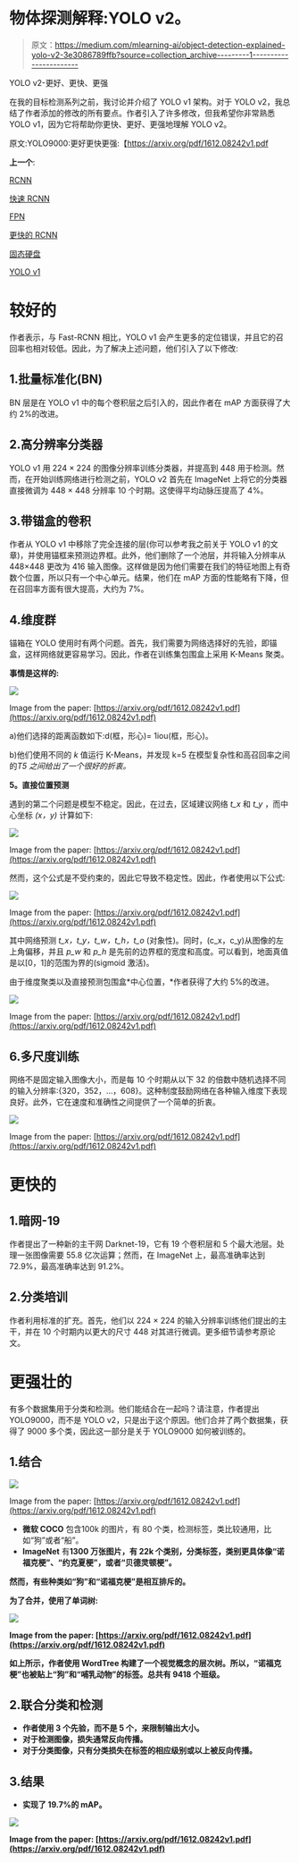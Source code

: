 # 物体探测解释:YOLO v2。

> 原文：<https://medium.com/mlearning-ai/object-detection-explained-yolo-v2-3e3086789ffb?source=collection_archive---------1----------------------->

YOLO v2-更好、更快、更强

在我的目标检测系列之前，我讨论并介绍了 YOLO v1 架构。对于 YOLO v2，我总结了作者添加的修改的所有要点。作者引入了许多修改，但我希望你非常熟悉 YOLO v1，因为它将帮助你更快、更好、更强地理解 YOLO v2。

原文:YOLO9000:更好更快更强:【https://arxiv.org/pdf/1612.08242v1.pdf

**上一个**:

[RCNN](https://towardsdatascience.com/object-detection-explained-r-cnn-a6c813937a76)

[快速 RCNN](/mlearning-ai/object-detection-explained-fast-r-cnn-bc11e607411f)

[FPN](/mlearning-ai/object-detection-explained-feature-pyramid-networks-cf2621c8f7cc)

[更快的 RCNN](/mlearning-ai/object-detection-explained-faster-r-cnn-23e7ab57991d)

[固态硬盘](/mlearning-ai/object-detection-explained-single-shot-multibox-detector-c45e6a7af40)

[YOLO v1](/mlearning-ai/object-detection-explained-yolo-v1-fb4bcd3d87a1)

# 较好的

作者表示，与 Fast-RCNN 相比，YOLO v1 会产生更多的定位错误，并且它的召回率也相对较低。因此，为了解决上述问题，他们引入了以下修改:

## 1.批量标准化(BN)

BN 层是在 YOLO v1 中的每个卷积层之后引入的，因此作者在 mAP 方面获得了大约 2%的改进。

## 2.高分辨率分类器

YOLO v1 用 224 × 224 的图像分辨率训练分类器，并提高到 448 用于检测。然而，在开始训练网络进行检测之前，YOLO v2 首先在 ImageNet 上将它的分类器直接微调为 448 × 448 分辨率 10 个时期。这使得平均动脉压提高了 4%。

## 3.带锚盒的卷积

作者从 YOLO v1 中移除了完全连接的层(你可以参考我之前关于 YOLO v1 的文章)，并使用锚框来预测边界框。此外，他们删除了一个池层，并将输入分辨率从 448×448 更改为 416 输入图像。这样做是因为他们需要在我们的特征地图上有奇数个位置，所以只有一个中心单元。结果，他们在 mAP 方面的性能略有下降，但在召回率方面有很大提高，大约为 7%。

## 4.维度群

锚箱在 YOLO 使用时有两个问题。首先，我们需要为网络选择好的先验，即锚盒，这样网络就更容易学习。因此，作者在训练集包围盒上采用 K-Means 聚类。

**事情是这样的:**

![](img/882cd2c868a75056c83feb72d149bcd3.png)

Image from the paper: [https://arxiv.org/pdf/1612.08242v1.pdf](https://arxiv.org/pdf/1612.08242v1.pdf)

a)他们选择的距离函数如下:d(框，形心)= 1iou(框，形心)。

b)他们使用不同的 *k* 值运行 K-Means，并发现 k=5 在模型复杂性和高召回率之间的*T5 之间给出了一个很好的折衷。*

**5。直接位置预测**

遇到的第二个问题是模型不稳定。因此，在过去，区域建议网络 *t_x* 和 *t_y* ，而中心坐标 *(x，y)* 计算如下:

![](img/7f389720203339b068048fa6f12af297.png)

Image from the paper: [https://arxiv.org/pdf/1612.08242v1.pdf](https://arxiv.org/pdf/1612.08242v1.pdf)

然而，这个公式是不受约束的，因此它导致不稳定性。因此，作者使用以下公式:

![](img/950cf5bf660e3adba2e35eb0a03659f8.png)

Image from the paper: [https://arxiv.org/pdf/1612.08242v1.pdf](https://arxiv.org/pdf/1612.08242v1.pdf)

其中网络预测 *t_x，t_y，t_w，t_h，t_o* (对象性)。同时，(c_x，c_y)从图像的左上角偏移，并且 *p_w* 和 *p_h* 是先前的边界框的宽度和高度。可以看到，地面真值是以[0，1]的范围为界的(sigmoid 激活)。

由于维度聚类以及直接预测包围盒*中心位置，*作者获得了大约 5%的改进。

![](img/7d97cbf389fd574e279409b02be7e067.png)

Image from the paper: [https://arxiv.org/pdf/1612.08242v1.pdf](https://arxiv.org/pdf/1612.08242v1.pdf)

## 6.多尺度训练

网络不是固定输入图像大小，而是每 10 个时期从以下 32 的倍数中随机选择不同的输入分辨率:{320，352，…，608}。这种制度鼓励网络在各种输入维度下表现良好。此外，它在速度和准确性之间提供了一个简单的折衷。

![](img/12595b2a97e3d2d465cab017b9211555.png)

Image from the paper: [https://arxiv.org/pdf/1612.08242v1.pdf](https://arxiv.org/pdf/1612.08242v1.pdf)

# 更快的

## 1.暗网-19

作者提出了一种新的主干网 Darknet-19，它有 19 个卷积层和 5 个最大池层。处理一张图像需要 55.8 亿次运算；然而，在 ImageNet 上，最高准确率达到 72.9%，最高准确率达到 91.2%。

## 2.分类培训

作者利用标准的扩充。首先，他们以 224 × 224 的输入分辨率训练他们提出的主干，并在 10 个时期内以更大的尺寸 448 对其进行微调。更多细节请参考原论文。

# 更强壮的

有多个数据集用于分类和检测。他们能结合在一起吗？请注意，作者提出 YOLO9000，而不是 YOLO v2，只是出于这个原因。他们合并了两个数据集，获得了 9000 多个类，因此这一部分是关于 YOLO9000 如何被训练的。

## 1.结合

![](img/c46afef0a4ac186046215b752245d6ee.png)

Image from the paper: [https://arxiv.org/pdf/1612.08242v1.pdf](https://arxiv.org/pdf/1612.08242v1.pdf)

*   **微软 COCO** 包含100k 的图片，有 80 个类，检测标签，类比较通用，比如“狗”或者“船”。
*   **ImageNet** 有**1300 万张图片，有 22k 个类别，分类标签，类别更具体像“诺福克梗”、“约克夏梗”，或者“贝德灵顿梗”。**

**然而，有些种类如“狗”和“诺福克梗”是相互排斥的。**

**为了合并，使用了单词树:**

**![](img/ac4cbeba8e462b0f960dfd05f1a1355a.png)**

**Image from the paper: [https://arxiv.org/pdf/1612.08242v1.pdf](https://arxiv.org/pdf/1612.08242v1.pdf)**

**如上所示，作者使用 WordTree 构建了一个视觉概念的层次树。所以，“诺福克梗”也被贴上“狗”和“哺乳动物”的标签。总共有 9418 个班级。**

## **2.联合分类和检测**

*   **作者使用 3 个先验，而不是 5 个，来限制输出大小。**
*   **对于检测图像，损失通常反向传播。**
*   **对于分类图像，只有分类损失在标签的相应级别或以上被反向传播。**

## **3.结果**

*   **实现了 19.7%的 mAP。**

**![](img/e27c80dd2eaffaeffca7519c9ce27e51.png)**

**Image from the paper: [https://arxiv.org/pdf/1612.08242v1.pdf](https://arxiv.org/pdf/1612.08242v1.pdf)**